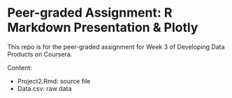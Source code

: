 # Peer-graded Assignment: R Markdown Presentation & Plotly

This repo is for the peer-graded assignment for Week 3 of Developing Data Products on Coursera.

Content:

- Project2.Rmd: source file
- Data.csv: raw data